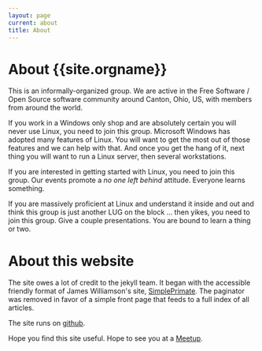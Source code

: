 ```yaml
---
layout: page
current: about
title: About
---
```

# About {{site.orgname}}

This is an informally-organized group. We are active in the Free Software / Open Source software community around Canton, Ohio, US, with members from around the world.

If you work in a Windows only shop and are absolutely certain you
will never use Linux, you need to join this group. Microsoft Windows has adopted
many features of Linux. You will want to get the most out of those features and we can help with that. And once you get the hang of it, next thing you will want to run a Linux server, then several workstations.

If you are interested in getting started with Linux, you need to join this group. Our events promote a *no one left behind* attitude. Everyone learns something.

If you are massively proficient at Linux and understand it inside and out
and think this group is just another LUG on the block … then yikes, you
need to join this group. Give a couple presentations. You are bound to learn
a thing or two.

# About this website

The site owes a lot of credit to the jekyll team. It began with the accessible friendly format of James Williamson's site, [SimplePrimate]("http://simpleprimae.com"). The paginator was removed in favor of a simple front page that feeds to a full index of all articles. 

The site runs on [github]({{site.githuburl}}).

Hope you find this site useful. Hope to see you at a [Meetup]({{site.meetupurl}}).





